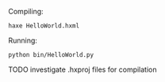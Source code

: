 Compiling:
```
haxe HelloWorld.hxml
```

Running:
```
python bin/HelloWorld.py
```

TODO investigate .hxproj files for compilation
